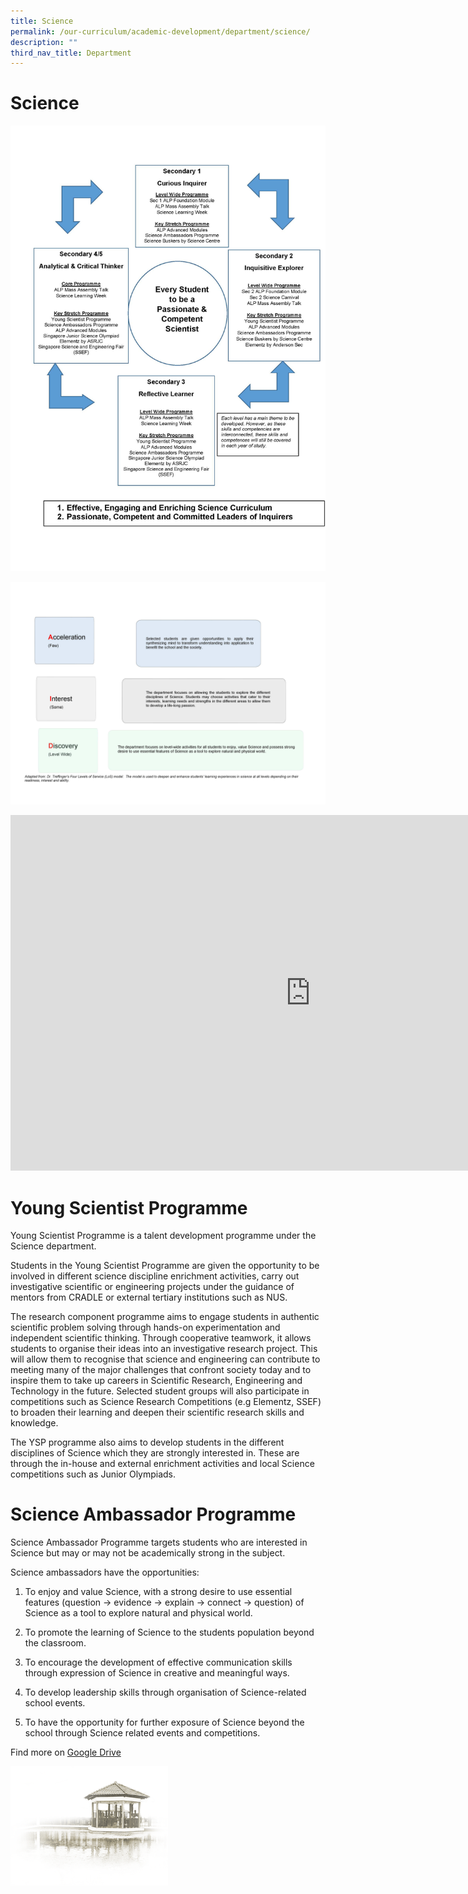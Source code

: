 ```yaml
---
title: Science
permalink: /our-curriculum/academic-development/department/science/
description: ""
third_nav_title: Department
---
```

# **Science**

![](/images/Our%20Curriculum/Academic%20Development/Department/Science/CCHY%20Science%20Dept%20Subpage_Page_1.jpg)

![](/images/Our%20Curriculum/Academic%20Development/Department/Science/CCHY%20Science%20Dept%20Subpage_Page_2.jpg)

<iframe allowfullscreen="true" height="569" width="960" frameborder="0" src="https://docs.google.com/presentation/d/e/2PACX-1vRuPLNEL3Y-DYyc9q16wxPVpXbjbSc3x4Ak528Bw2Jz3lrk5NiAuIN9s5MTBEOupGsPZtoajlJMClk0/embed?start=true&amp;loop=true&amp;delayms=5000"></iframe>

# **Young Scientist Programme**

Young Scientist Programme is a talent development programme under the Science department.  

Students in the Young Scientist Programme are given the opportunity to be involved in different science discipline enrichment activities, carry out investigative scientific or engineering projects under the guidance of mentors from CRADLE or external tertiary institutions such as NUS.  

The research component programme aims to engage students in authentic scientific problem solving through hands-on experimentation and independent scientific thinking. Through cooperative teamwork, it allows students to organise their ideas into an investigative research project. This will allow them to recognise that science and engineering can contribute to meeting many of the major challenges that confront society today and to inspire them to take up careers in Scientific Research, Engineering and Technology in the future. Selected student groups will also participate in competitions such as Science Research Competitions (e.g Elementz, SSEF) to broaden their learning and deepen their scientific research skills and knowledge.

The YSP programme also aims to develop students in the different disciplines of Science which they are strongly interested in. These are through the in-house and external enrichment activities and local Science competitions such as Junior Olympiads.


# **Science Ambassador Programme**

Science Ambassador Programme targets students who are interested in Science but may or may not be academically strong in the subject. 

Science ambassadors have the opportunities: 

1.	To enjoy and value Science, with a strong desire to use essential features (question -&gt; evidence -&gt; explain -&gt; connect -&gt; question) of Science as a tool to explore natural and physical world.

2.	To promote the learning of Science to the students population beyond the classroom.

3.	To encourage the development of effective communication skills through expression of Science in creative and meaningful ways.

4.	To develop leadership skills through organisation of Science-related school events.

5.  To have the opportunity for further exposure of Science beyond the school through Science related events and competitions. 




Find more on [Google Drive](https://drive.google.com/drive/folders/1r6y0_CwrRZHSoLEUVYM1_n6cV6m5qhzr) 

<img style="width:50%" src="/images/pavilion.png">